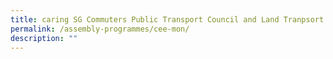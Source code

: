 ```yaml
---
title: caring SG Commuters Public Transport Council and Land Tranpsort Authority
permalink: /assembly-programmes/cee-mon/
description: ""
---
```

